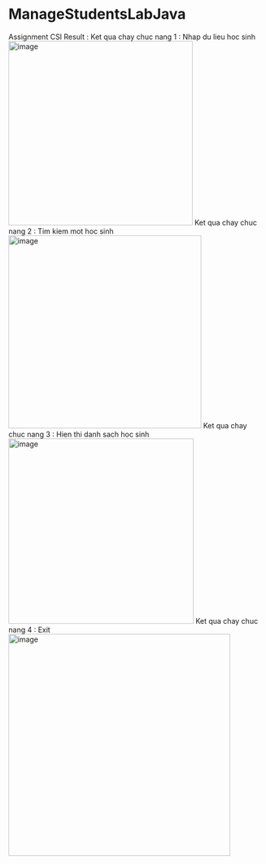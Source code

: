 # ManageStudentsLabJava
Assignment CSI
Result : 
Ket qua chay chuc nang 1 : Nhap du lieu hoc sinh
<img width="362" alt="image" src="https://user-images.githubusercontent.com/92498954/178128503-e9deaeca-d70a-48be-b75c-34b9a557d402.png">
                     Ket qua chay chuc nang 2 : Tim kiem mot hoc sinh
<img width="379" alt="image" src="https://user-images.githubusercontent.com/92498954/178128588-7a33ef99-d701-49d7-a0fc-d2ac077bb7b1.png">
Ket qua chay chuc nang 3 : Hien thi danh sach hoc sinh
<img width="364" alt="image" src="https://user-images.githubusercontent.com/92498954/178128604-b40860c2-bf71-4708-90f0-f87867f1bb27.png">
Ket qua chay chuc nang 4 : Exit 
<img width="436" alt="image" src="https://user-images.githubusercontent.com/92498954/178128611-43611ca4-0235-4c3c-882c-b36161d2d98f.png">



